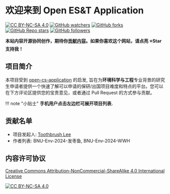 # 欢迎来到 Open ES&T Application

[![CC BY-NC-SA 4.0][cc-by-nc-sa-shield]][cc-by-nc-sa] 
[![GitHub watchers](https://img.shields.io/github/watchers/Toothbrush-Lee/openestapp?style=social)](https://github.com/Toothbrush-Lee/openestapp/subscription)
[![GitHub forks](https://img.shields.io/github/forks/Toothbrush-Lee/openestapp?style=social)](https://github.com/Toothbrush-Lee/openestapp/fork)
[![GitHub Repo stars](https://img.shields.io/github/stars/Toothbrush-Lee/openestapp?style=social)](https://github.com/Toothbrush-Lee/openestapp)
[![GitHub followers](https://img.shields.io/github/followers/Toothbrush-Lee?style=social)](https://github.com/Toothbrush-Lee)

**本站内容开源协同创作，期待你[贡献内容](contribute.md)。如果你喜欢这个网站，请点亮 :star:Star 支持我！**

## 项目简介
本项目受到 [open-cs-application](https://opencs.app) 的启发, 旨在为**环境科学与工程**专业背景的研究生申请者提供一个快速了解可以申请的保研/出国项目难度和特点的平台。您可以在下方评论区提供您的宝贵意见，或者通过 Pull Request 的方式参与贡献。

!!! note "小贴士"
       **手机用户点击左边栏可展开项目列表.**


## 贡献名单
- 项目发起人: [Toothbrush Lee](mailto:me@linxuan.li)
- 作者列表:  BNU-Env-2024-发枣鱼, BNU-Env-2024-WWH
<!-- - Github 贡献者:

<a href="https://github.com/Toothbrush-Lee/openestapp/graphs/contributors">
  <img src="https://contrib.rocks/image?repo=Toothbrush-Lee/openestapp" />
</a> -->

## 内容许可协议
[Creative Commons Attribution-NonCommercial-ShareAlike 4.0 International License][cc-by-nc-sa]

[![CC BY-NC-SA 4.0][cc-by-nc-sa-image]][cc-by-nc-sa]

[cc-by-nc-sa]: https://creativecommons.org/licenses/by-nc-sa/4.0/
[cc-by-nc-sa-image]: https://licensebuttons.net/l/by-nc-sa/4.0/88x31.png
[cc-by-nc-sa-shield]: https://img.shields.io/badge/License-CC%20BY--NC--SA%204.0-lightgrey.svg
